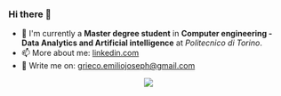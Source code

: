 <!--
**emi-2205/emi-2205** is a ✨ _special_ ✨ repository because its `README.md` (this file) appears on your GitHub profile.

Here are some ideas to get you started:

- 🔭 I’m currently working on ...
- 🌱 I’m currently learning ...
- 👯 I’m looking to collaborate on ...
- 🤔 I’m looking for help with ...
- 💬 Ask me about ...
- 📫 How to reach me: ...
- 😄 Pronouns: ...
- ⚡ Fun fact: ...
-->

### Hi there 👋

- 🌱 I'm currently a **Master degree student** in **Computer engineering - Data Analytics and Artificial intelligence** at *Politecnico di Torino*.
- 📫 More about me: [linkedin.com](https://www.linkedin.com/in/emilio-joseph-grieco-8b0a53138/)
- 💬 Write me on: [grieco.emiliojoseph@gmail.com](grieco.emiliojoseph@gmail.com)

<p align="center">
  <img align="center" src="https://github-readme-stats.vercel.app/api?username=emi-2205&show_icons=true&theme=vue-dark">
</p>

